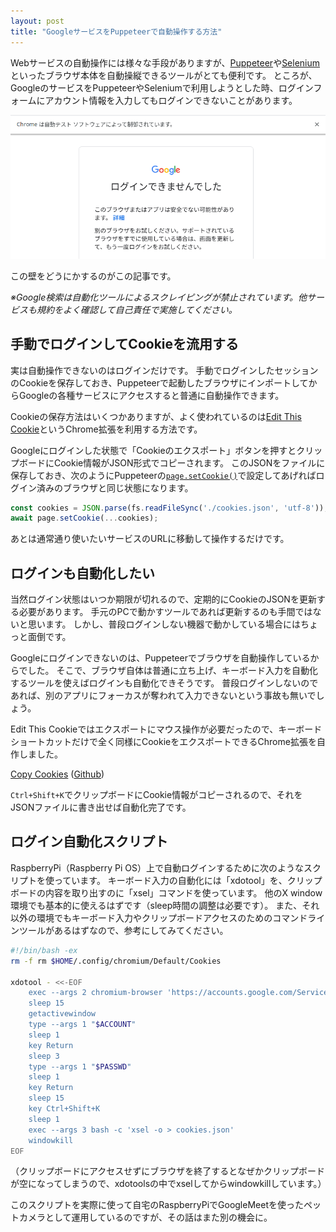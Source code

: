 ```yaml
---
layout: post
title: "GoogleサービスをPuppeteerで自動操作する方法"
---
```


Webサービスの自動操作には様々な手段がありますが、[Puppeteer](https://pptr.dev/)や[Selenium](https://www.selenium.dev/)といったブラウザ本体を自動操縦できるツールがとても便利です。
ところが、GoogleのサービスをPuppeteerやSeleniumで利用しようとした時、ログインフォームにアカウント情報を入力してもログインできないことがあります。

![ログインできない](/images/2020-12-03/login-failed.png)

この壁をどうにかするのがこの記事です。

_※Google検索は自動化ツールによるスクレイピングが禁止されています。他サービスも規約をよく確認して自己責任で実施してください。_

## 手動でログインしてCookieを流用する

実は自動操作できないのはログインだけです。
手動でログインしたセッションのCookieを保存しておき、Puppeteerで起動したブラウザにインポートしてからGoogleの各種サービスにアクセスすると普通に自動操作できます。

Cookieの保存方法はいくつかありますが、よく使われているのは[Edit This Cookie](http://www.editthiscookie.com/)というChrome拡張を利用する方法です。

Googleにログインした状態で「Cookieのエクスポート」ボタンを押すとクリップボードにCookie情報がJSON形式でコピーされます。
このJSONをファイルに保存しておき、次のようにPuppeteerの[`page.setCookie()`](https://pptr.dev/#?product=Puppeteer&version=v5.5.0&show=api-pagesetcookiecookies)で設定してあげればログイン済みのブラウザと同じ状態になります。

```javascript
const cookies = JSON.parse(fs.readFileSync('./cookies.json', 'utf-8'));
await page.setCookie(...cookies);
```

あとは通常通り使いたいサービスのURLに移動して操作するだけです。

## ログインも自動化したい

当然ログイン状態はいつか期限が切れるので、定期的にCookieのJSONを更新する必要があります。
手元のPCで動かすツールであれば更新するのも手間ではないと思います。
しかし、普段ログインしない機器で動かしている場合にはちょっと面倒です。

Googleにログインできないのは、Puppeteerでブラウザを自動操作しているからでした。
そこで、ブラウザ自体は普通に立ち上げ、キーボード入力を自動化するツールを使えばログインも自動化できそうです。
普段ログインしないのであれば、別のアプリにフォーカスが奪われて入力できないという事故も無いでしょう。

Edit This Cookieではエクスポートにマウス操作が必要だったので、キーボードショートカットだけで全く同様にCookieをエクスポートできるChrome拡張を自作しました。

[Copy Cookies](https://chrome.google.com/webstore/detail/copy-cookies/jcbpglbplpblnagieibnemmkiamekcdg) ([Github](https://github.com/makiuchi-d/copycookies))

`Ctrl+Shift+K`でクリップボードにCookie情報がコピーされるので、それをJSONファイルに書き出せば自動化完了です。

## ログイン自動化スクリプト

RaspberryPi（Raspberry Pi OS）上で自動ログインするために次のようなスクリプトを使っています。
キーボード入力の自動化には「xdotool」を、クリップボードの内容を取り出すのに「xsel」コマンドを使っています。
他のX window環境でも基本的に使えるはずです（sleep時間の調整は必要です）。
また、それ以外の環境でもキーボード入力やクリップボードアクセスのためのコマンドラインツールがあるはずなので、参考にしてみてください。

```bash
#!/bin/bash -ex
rm -f rm $HOME/.config/chromium/Default/Cookies

xdotool - <<-EOF
	exec --args 2 chromium-browser 'https://accounts.google.com/ServiceLogin'
	sleep 15
	getactivewindow
	type --args 1 "$ACCOUNT"
	sleep 1
	key Return
	sleep 3
	type --args 1 "$PASSWD"
	sleep 1
	key Return
	sleep 15
	key Ctrl+Shift+K
	sleep 1
	exec --args 3 bash -c 'xsel -o > cookies.json'
	windowkill
EOF
```

（クリップボードにアクセスせずにブラウザを終了するとなぜかクリップボードが空になってしまうので、xdotoolsの中でxselしてからwindowkillしています。）

このスクリプトを実際に使って自宅のRaspberryPiでGoogleMeetを使ったペットカメラとして運用しているのですが、その話はまた別の機会に。
